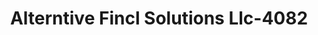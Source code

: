 ---
f_zip-code: 48141
f_state-code: MI
title: Alterntive Fincl Solutions Llc-4082
f_phone: 313-359-4744
f_city-only: Inkster
f_address: 27515 Michigan Ave Inkster
f_location-unique-id: '4082'
slug: alterntive-fincl-solutions-llc-4082
updated-on: '2024-05-30T13:46:58.046Z'
created-on: '2024-05-30T13:36:59.803Z'
published-on: '2024-05-30T13:54:32.469Z'
f_city-state: cms/city/inkster-mi.md
f_company: cms/company/alterntive-fincl-solutions-llc.md
f_state: cms/state/michigan.md
layout: '[payday-loan].html'
tags: payday-loan
---
